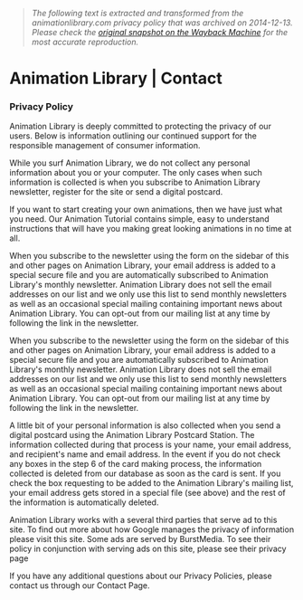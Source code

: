 > *The following text is extracted and transformed from the animationlibrary.com privacy policy that was archived on 2014-12-13. Please check the [original snapshot on the Wayback Machine](https://web.archive.org/web/20141213195357id_/http%3A//animationlibrary.com/privacy) for the most accurate reproduction.*

# Animation Library | Contact

### Privacy Policy

Animation Library is deeply committed to protecting the privacy of our users. Below is information outlining our continued support for the responsible management of consumer information.

While you surf Animation Library, we do not collect any personal information about you or your computer. The only cases when such information is collected is when you subscribe to Animation Library newsletter, register for the site or send a digital postcard.

If you want to start creating your own animations, then we have just what you need. Our Animation Tutorial contains simple, easy to understand instructions that will have you making great looking animations in no time at all.

When you subscribe to the newsletter using the form on the sidebar of this and other pages on Animation Library, your email address is added to a special secure file and you are automatically subscribed to Animation Library's monthly newsletter. Animation Library does not sell the email addresses on our list and we only use this list to send monthly newsletters as well as an occasional special mailing containing important news about Animation Library. You can opt-out from our mailing list at any time by following the link in the newsletter.

When you subscribe to the newsletter using the form on the sidebar of this and other pages on Animation Library, your email address is added to a special secure file and you are automatically subscribed to Animation Library's monthly newsletter. Animation Library does not sell the email addresses on our list and we only use this list to send monthly newsletters as well as an occasional special mailing containing important news about Animation Library. You can opt-out from our mailing list at any time by following the link in the newsletter.

A little bit of your personal information is also collected when you send a digital postcard using the Animation Library Postcard Station. The information collected during that process is your name, your email address, and recipient's name and email address. In the event if you do not check any boxes in the step 6 of the card making process, the information collected is deleted from our database as soon as the card is sent. If you check the box requesting to be added to the Animation Library's mailing list, your email address gets stored in a special file (see above) and the rest of the information is automatically deleted.

Animation Library works with a several third parties that serve ad to this site. To find out more about how Google manages the privacy of information please visit this site. Some ads are served by BurstMedia. To see their policy in conjunction with serving ads on this site, please see their privacy page

If you have any additional questions about our Privacy Policies, please contact us through our Contact Page.
